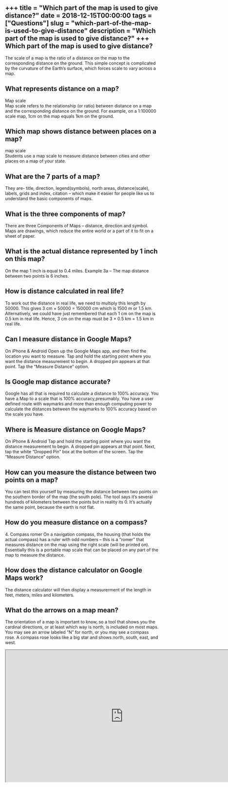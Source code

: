 +++
title = "Which part of the map is used to give distance?"
date = 2018-12-15T00:00:00
tags = ["Questions"]
slug = "which-part-of-the-map-is-used-to-give-distance"
description = "Which part of the map is used to give distance?"
+++
Which part of the map is used to give distance?
-----------------------------------------------

The scale of a map is the ratio of a distance on the map to the corresponding distance on the ground. This simple concept is complicated by the curvature of the Earth’s surface, which forces scale to vary across a map.

What represents distance on a map?
----------------------------------

Map scale  
Map scale refers to the relationship (or ratio) between distance on a map and the corresponding distance on the ground. For example, on a 1:100000 scale map, 1cm on the map equals 1km on the ground.

Which map shows distance between places on a map?
-------------------------------------------------

map scale  
Students use a map scale to measure distance between cities and other places on a map of your state.

What are the 7 parts of a map?
------------------------------

They are- title, direction, legend(symbols), north areas, distance(scale), labels, grids and index, citation – which make it easier for people like us to understand the basic components of maps.

What is the three components of map?
------------------------------------

There are three Components of Maps – distance, direction and symbol. Maps are drawings, which reduce the entire world or a part of it to fit on a sheet of paper.

What is the actual distance represented by 1 inch on this map?
--------------------------------------------------------------

On the map 1 inch is equal to 0.4 miles. Example 3a – The map distance between two points is 6 inches.

How is distance calculated in real life?
----------------------------------------

To work out the distance in real life, we need to multiply this length by 50000. This gives 3 cm × 50000 = 150000 cm which is 1500 m or 1.5 km. Alternatively, we could have just remembered that each 1 cm on the map is 0.5 km in real life. Hence, 3 cm on the map must be 3 × 0.5 km = 1.5 km in real life.

Can I measure distance in Google Maps?
--------------------------------------

On iPhone &amp; Android Open up the Google Maps app, and then find the location you want to measure. Tap and hold the starting point where you want the distance measurement to begin. A dropped pin appears at that point. Tap the “Measure Distance” option.

Is Google map distance accurate?
--------------------------------

Google has all that is required to calculate a distance to 100% accuracy. You have a Map to a scale that is 100% accuracy,presumably. You have a user defined route with waymarks and more than enough computing power to calculate the distances between the waymarks to 100% accuracy based on the scale you have.

Where is Measure distance on Google Maps?
-----------------------------------------

On iPhone &amp; Android Tap and hold the starting point where you want the distance measurement to begin. A dropped pin appears at that point. Next, tap the white “Dropped Pin” box at the bottom of the screen. Tap the “Measure Distance” option.

How can you measure the distance between two points on a map?
-------------------------------------------------------------

You can test this yourself by measuring the distance between two points on the southern border of the map (the south pole). The tool says it’s several hundreds of kilometers between the points but in reality its 0. It’s actually the same point, because the earth is not flat.

How do you measure distance on a compass?
-----------------------------------------

4\. Compass romer On a navigation compass, the housing (that holds the actual compass) has a ruler with odd numbers – this is a “romer” that measures distance on the map using the right scale (will be printed on). Essentially this is a portable map scale that can be placed on any part of the map to measure the distance.

How does the distance calculator on Google Maps work?
-----------------------------------------------------

The distance calculator will then display a measurerment of the length in feet, meters, miles and kilometers.

What do the arrows on a map mean?
---------------------------------

The orientation of a map is important to know, so a tool that shows you the cardinal directions, or at least which way is north, is included on most maps. You may see an arrow labeled “N” for north, or you may see a compass rose. A compass rose looks like a big star and shows north, south, east, and west.

<iframe allow="accelerometer; autoplay; clipboard-write; encrypted-media; gyroscope; picture-in-picture" allowfullscreen="" class="__youtube_prefs__  epyt-is-override  no-lazyload" data-no-lazy="1" data-origheight="433" data-origwidth="770" data-skipgform_ajax_framebjll="" height="433" id="_ytid_50782" loading="lazy" src="https://www.youtube.com/embed/K3aM0H7j_Jg?enablejsapi=1&autoplay=0&cc_load_policy=0&cc_lang_pref=&iv_load_policy=1&loop=0&modestbranding=0&rel=1&fs=1&playsinline=0&autohide=2&theme=dark&color=red&controls=1&" title="YouTube player" width="770"></iframe>